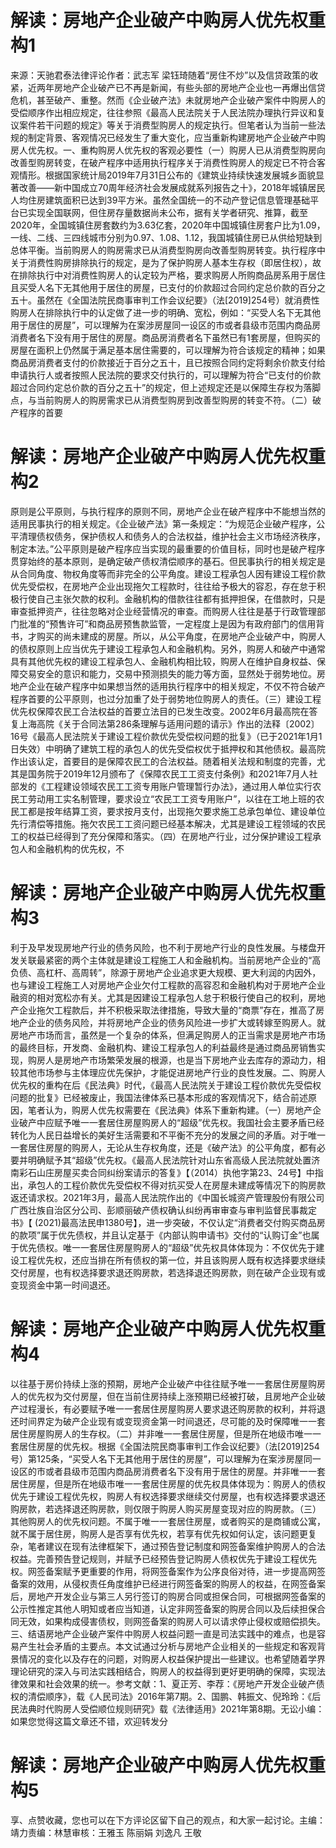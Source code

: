# 解读：房地产企业破产中购房人优先权重构1

来源：天驰君泰法律评论作者：武志军 梁钰琦随着“房住不炒”以及信贷政策的收紧，近两年房地产企业破产已不再是新闻，有些头部的房地产企业也一再爆出信贷危机，甚至破产、重整。然而《企业破产法》未就房地产企业破产案件中购房人的受偿顺序作出相应规定，往往参照《最高人民法院关于人民法院办理执行异议和复议案件若干问题的规定》等关于消费型购房人的规定执行。但笔者认为当前一些法规的制定背景、客观情况已经发生了重大变化，应当重新构建房地产企业破产中购房人优先权。一、重构购房人优先权的客观必要性（一）购房人已从消费型购房向改善型购房转变，在破产程序中适用执行程序关于消费性购房人的规定已不符合客观情形。根据国家统计局2019年7月31日公布的《建筑业持续快速发展城乡面貌显著改善——新中国成立70周年经济社会发展成就系列报告之十》，2018年城镇居民人均住房建筑面积已达到39平方米。虽然全国统一的不动产登记信息管理基础平台已实现全国联网，但住房存量数据尚未公布，据有关学者研究、推算，截至2020年，全国城镇住房套数约为3.63亿套，2020年中国城镇住房套户比为1.09，一线、二线、三四线城市分别为0.97、1.08、1.12，我国城镇住房已从供给短缺到总体平衡。当前购房人的购房需求已从消费型购房向改善型购房转变。执行程序中关于消费性购房排除执行的规定，是为了保护购房人基本生存权（即居住权），故在排除执行中对消费性购房人的认定较为严格，要求购房人所购商品房系用于居住且买受人名下无其他用于居住的房屋，已支付的价款超过合同约定总价款的百分之五十。虽然在《全国法院民商事审判工作会议纪要》（法[2019]254号）就消费性购房人在排除执行中的认定做了进一步的明确、宽松，例如：“买受人名下无其他用于居住的房屋”，可以理解为在案涉房屋同一设区的市或者县级市范围内商品房消费者名下没有用于居住的房屋。商品房消费者名下虽然已有1套房屋，但购买的房屋在面积上仍然属于满足基本居住需要的，可以理解为符合该规定的精神；如果商品房消费者支付的价款接近于百分之五十，且已按照合同约定将剩余价款支付给申请执行人或者按照人民法院的要求交付执行的，可以理解为符合“已支付的价款超过合同约定总价款的百分之五十”的规定，但上述规定还是以保障生存权为落脚点，与当前购房人的购房需求已从消费型购房到改善型购房的转变不符。（二）破产程序的首要

# 解读：房地产企业破产中购房人优先权重构2

原则是公平原则，与执行程序的原则不同，房地产企业在破产程序中不能想当然的适用民事执行的相关规定。《企业破产法》第一条规定：“为规范企业破产程序，公平清理债权债务，保护债权人和债务人的合法权益，维护社会主义市场经济秩序，制定本法。”公平原则是破产程序应当实现的最重要的价值目标，同时也是破产程序贯穿始终的基本原则，是确定破产债权清偿顺序的基石。但民事执行的相关规定是从合同角度、物权角度等而非完全的公平角度。建设工程承包人因有建设工程价款优先受偿权，在房地产企业出现拖欠工程款时，往往给予极大的容忍，存在怠于积极行使自己主张欠款的权利。金融机构的借款往往都有抵押担保，在借款时，只是审查抵押资产，往往忽略对企业经营情况的审查。而购房人往往是基于行政管理部门批准的“预售许可”和商品房预售款监管，一定程度上是因为有政府部门的信用背书，才购买的尚未建成的房屋。所以，从公平角度，在房地产企业破产中，购房人的债权原则上应当优先于建设工程承包人和金融机构。另外，购房人和破产中通常具有其他优先权的建设工程承包人、金融机构相比较，购房人在维护自身权益、保障交易安全的意识和能力，交易中预测损失的能力等方面，显然处于弱势地位。房地产企业在破产程序中如果想当然的适用执行程序中的相关规定，不仅不符合破产程序首要的公平原则，也过分加重了处于弱势地位购房人的责任。（三）建设工程优先权保障农民工合法权益的首要立法目的已发生改变。2002年6月最高院在答复上海高院《关于合同法第286条理解与适用问题的请示》作出的法释〔2002〕16号《最高人民法院关于建设工程价款优先受偿权问题的批复》（已于2021年1月1日失效）中明确了建筑工程的承包人的优先受偿权优于抵押权和其他债权。最高院作出该认定，首要目的是保障农民工的合法权益。随着相关法规和制度的完善，尤其是国务院于2019年12月颁布了《保障农民工工资支付条例》和2021年7月人社部发的《工程建设领域农民工工资专用账户管理暂行办法》，通过用人单位实行农民工劳动用工实名制管理，要求设立“农民工工资专用账户”，以往在工地上班的农民工都是按年结算工资，要求按月支付，出现拖欠要求施工总承包单位、建设单位先行清偿等措施。拖欠农民工工资问题已经基本解决，尤其是建设工程领域的农民工的权益已经得到了充分保障和落实。（四）在房地产行业，过分保护建设工程承包人和金融机构的优先权，不

# 解读：房地产企业破产中购房人优先权重构3

利于及早发现房地产行业的债务风险，也不利于房地产行业的良性发展。与楼盘开发关联最紧密的两个主体就是建设工程施工人和金融机构。当前房地产企业的“高负债、高杠杆、高周转”，除源于房地产企业追求更大规模、更大利润的内因外，也与建设工程施工人对房地产企业欠付工程款的高容忍和金融机构对于房地产企业融资的相对宽松亦有关。尤其是因建设工程承包人怠于积极行使自己的权利，房地产企业拖欠工程款后，并不积极采取法律措施，导致大量的“商票”存在，推高了房地产企业的债务风险，并将房地产企业的债务风险进一步扩大或转嫁至购房人。就房地产市场而言，虽然是一个复杂的体系，但满足购房人的正当需求是房地产市场的最终目标，开发商、金融机构、建设工程承包人的利益最终是通过商品房销售实现，购房人是房地产市场繁荣发展的根源，也是当下房地产业去库存的源动力，相较其他市场参与主体理应优先保护，才能促进房地产行业的良性发展。二、购房人优先权的重构在后《民法典》时代，《最高人民法院关于建设工程价款优先受偿权问题的批复》已经被废止，我国法律体系已基本形成的客观情况下，结合前述原因，笔者认为，购房人优先权需要在《民法典》体系下重新构建。（一）房地产企业破产中应赋予唯一一套居住房屋购房人的“超级”优先权。我国社会主要矛盾已经转化为人民日益增长的美好生活需要和不平衡不充分的发展之间的矛盾。对于唯一一套居住房屋的购房人，无论从生存权角度，还是《破产法》的公平角度，都有必要并明确赋予其“超级”优先权。《最高人民法院针对山东省高级人民法院就处置济南彩石山庄房屋买卖合同纠纷案请示的答复》【（2014）执他字第23、24号】中指出，承包人的工程价款优先受偿权不得对抗买受人在房屋未建成等情况下的购房款返还请求权。2021年3月，最高人民法院作出的《中国长城资产管理股份有限公司广西壮族自治区分公司、彭顺丽破产债权确认纠纷再审审查与审判监督民事裁定书》【 (2021)最高法民申1380号】，进一步突破，不仅认定“消费者交付购买商品房的款项”属于优先债权，并且认定基于《内部认购申请书》交付的“认购订金”也属于优先债权。唯一一套居住房屋购房人的“超级”优先权具体体现为：不仅优先于建设工程优先权，还应当排在所有债权的第一位，并且该购房人既有权选择要求继续交付房屋，也有权选择要求退还购房款，若选择退还购房款，则在破产企业现有或变现资金中第一时间退还。

# 解读：房地产企业破产中购房人优先权重构4

以往基于房价持续上涨的预期，房地产企业破产中往往赋予唯一一套居住房屋购房人的优先权为交付房屋，但在当前住房持续上涨预期已经被打破，且房地产企业破产过程漫长，有必要赋予唯一一套居住房屋购房人要求退还购房款的权利，并将退还时间界定为破产企业现有或变现资金第一时间退还，尽可能的及时保障唯一一套居住房屋购房人的生存权。（二）并非唯一一套居住房屋，但是所在地级市唯一一套居住房屋的优先权。根据《全国法院民商事审判工作会议纪要》（法[2019]254号）第125条，“买受人名下无其他用于居住的房屋”，可以理解为在案涉房屋同一设区的市或者县级市范围内商品房消费者名下没有用于居住的房屋。并非唯一一套居住房屋，但是所在地级市唯一一套居住房屋的优先权具体体现为：购房人的债权优先于建设工程优先权，购房人有权选择要求继续交付房屋，也有权选择要求退还购房款，若选择退还购房款，则仅限于购房人购买房屋变现对应的购房款。（三）其他购房人的优先权问题。不属于唯一一套居住房屋，或者购买的是商铺或公寓，就不属于居住房，购房人是否享有优先权，若享有优先权如何认定，该问题更复杂，笔者建议在现有法律框架下，通过预告登记制度和网签备案维护购房人的合法权益。完善预告登记规则，并赋予已经预告登记购房人债权优先于建设工程优先权。网签备案赋予更重要的作用，将网签备案作为公序良俗对待，进一步提高网签备案的效用，从侵权责任角度维护已经进行网签备案的购房人的权益，在网签备案后，房地产开发企业与第三人另行签订的购房合同或担保合同，可根据网签备案的公示性推定其他人明知或者应当知道，认定非网签备案的购房合同以及后续担保合同无效，如果构成侵害债权，则网签备案的购房人可以请求停止侵权或赔偿损失。三、结语房地产企业破产案件中购房人权益问题一直是司法实践中的难点，也是容易产生社会矛盾的主要点。本文试通过分析与房地产企业相关的一些规定和客观背景情况的变化以及存在的问题，对购房人权益保护提出一些建议。也希望随着学界理论研究的深入与司法实践相结合，购房人的权益得到更好更明确的保障，实现法律效果和社会效果的统一。参考文献：1、夏正芳、李荐：《房地产开发企业破产债权的清偿顺序》，载《人民司法》2016年第7期。2、国鹏、韩振文、倪玲玲：《后民法典时代购房人受偿顺位规则研究》载《法律适用》2021年第8期。无讼小编：如果您觉得这篇文章还不错，欢迎转发分

# 解读：房地产企业破产中购房人优先权重构5

享、点赞收藏，您也可以在下方评论区留下自己的观点，和大家一起讨论。主编：靖力责编：林慧审核：王雅玉 陈丽娟 刘逸凡 王敬

